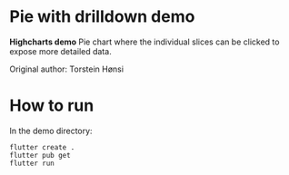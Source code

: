 # Pie with drilldown demo

**Highcharts demo**
Pie chart where the individual slices can be clicked to expose more
        detailed data.

Original author: Torstein Hønsi

# How to run

In the demo directory:

```
flutter create .
flutter pub get
flutter run
```

